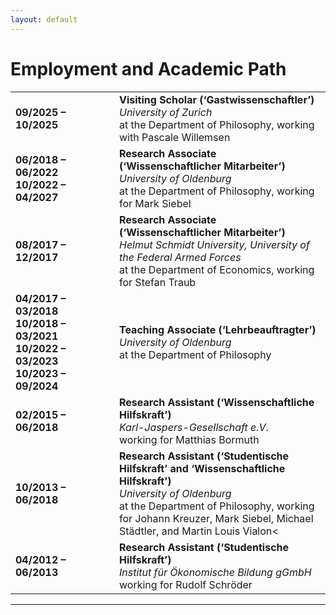 ```yaml
---
layout: default
---
```


# Employment and Academic Path

<table>
   <tr>
      <td width="150">
         <b>09/2025 – 10/2025</b>
      </td>
      <td>
         <b>Visiting Scholar (‘Gastwissenschaftler’)</b><br>
         <i>University of Zurich</i><br>
         at the Department of Philosophy, working with Pascale Willemsen
      </td>
   </tr>
   <tr>
      <td>
         <b>06/2018 – 06/2022 <br> 10/2022 – 04/2027</b>
      </td>
      <td>
         <b>Research Associate (‘Wissenschaftlicher Mitarbeiter’)</b><br>
         <i>University of Oldenburg</i><br>
         at the Department of Philosophy, working for Mark Siebel
      </td>
   </tr>
   <tr>
      <td>
         <b>08/2017 – 12/2017</b>
      </td>
      <td>
         <b>Research Associate (‘Wissenschaftlicher Mitarbeiter’)</b><br>
         <i>Helmut Schmidt University, University of the Federal Armed Forces</i><br>
         at the Department of Economics, working for Stefan Traub</dd>
      </td>
   </tr>

   <tr>
      <td>
         <b>04/2017 – 03/2018 <br> 10/2018 – 03/2021 <br> 10/2022 – 03/2023 <br> 10/2023 – 09/2024</b>
      </td>
      <td>
         <b>Teaching Associate (‘Lehrbeauftragter’)</b><br>
         <i>University of Oldenburg</i><br>
         at the Department of Philosophy
      </td>
   </tr>
   <tr>
      <td>
         <b>02/2015 – 06/2018</b>
      </td>
      <td>
         <b>Research Assistant (‘Wissenschaftliche Hilfskraft’)</b><br>
         <i>Karl-Jaspers-Gesellschaft e.V.</i><br>
         working for Matthias Bormuth
      </td>
   </tr>
   <tr>
      <td>
         <b>10/2013 – 06/2018</b>
      </td>
      <td>
         <b>Research Assistant (‘Studentische Hilfskraft’ and ‘Wissenschaftliche Hilfskraft’)</b><br>
         <i>University of Oldenburg</i><br>
         at the Department of Philosophy, working for Johann Kreuzer, Mark Siebel, Michael Städtler, and Martin Louis Vialon<
      </td>
   </tr>
   <tr>
      <td>
         <b>04/2012 – 06/2013</b>
      </td>
      <td>
         <b>Research Assistant (‘Studentische Hilfskraft’)</b><br>
         <i>Institut für Ökonomische Bildung gGmbH</i><br>
         working for Rudolf Schröder
      </td>
   </tr>
</table>

***
